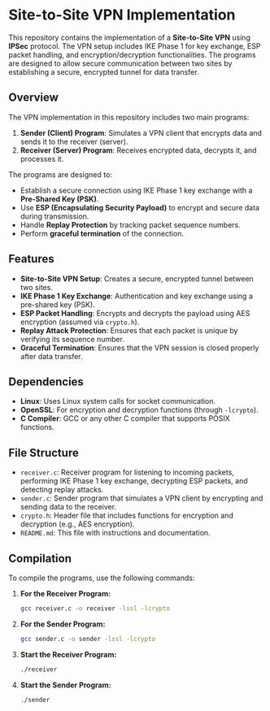# Site-to-Site VPN Implementation

This repository contains the implementation of a **Site-to-Site VPN** using **IPSec** protocol. The VPN setup includes IKE Phase 1 for key exchange, ESP packet handling, and encryption/decryption functionalities. The programs are designed to allow secure communication between two sites by establishing a secure, encrypted tunnel for data transfer.

## Overview

The VPN implementation in this repository includes two main programs:
1. **Sender (Client) Program**: Simulates a VPN client that encrypts data and sends it to the receiver (server).
2. **Receiver (Server) Program**: Receives encrypted data, decrypts it, and processes it.

The programs are designed to:
- Establish a secure connection using IKE Phase 1 key exchange with a **Pre-Shared Key (PSK)**.
- Use **ESP (Encapsulating Security Payload)** to encrypt and secure data during transmission.
- Handle **Replay Protection** by tracking packet sequence numbers.
- Perform **graceful termination** of the connection.

## Features

- **Site-to-Site VPN Setup**: Creates a secure, encrypted tunnel between two sites.
- **IKE Phase 1 Key Exchange**: Authentication and key exchange using a pre-shared key (PSK).
- **ESP Packet Handling**: Encrypts and decrypts the payload using AES encryption (assumed via `crypto.h`).
- **Replay Attack Protection**: Ensures that each packet is unique by verifying its sequence number.
- **Graceful Termination**: Ensures that the VPN session is closed properly after data transfer.

## Dependencies

- **Linux**: Uses Linux system calls for socket communication.
- **OpenSSL**: For encryption and decryption functions (through `-lcrypto`).
- **C Compiler**: GCC or any other C compiler that supports POSIX functions.

## File Structure

- `receiver.c`: Receiver program for listening to incoming packets, performing IKE Phase 1 key exchange, decrypting ESP packets, and detecting replay attacks.
- `sender.c`: Sender program that simulates a VPN client by encrypting and sending data to the receiver.
- `crypto.h`: Header file that includes functions for encryption and decryption (e.g., AES encryption).
- `README.md`: This file with instructions and documentation.

## Compilation

To compile the programs, use the following commands:

1. **For the Receiver Program:**
   ```bash
   gcc receiver.c -o receiver -lssl -lcrypto
   ```
2. **For the Sender Program:**
   ```bash
   gcc sender.c -o sender -lssl -lcrypto
   ```
3. **Start the Receiver Program:**
   ```bash
   ./receiver
   ```
4. **Start the Sender Program:**
   ```bash
   ./sender
   ```

